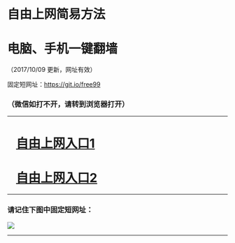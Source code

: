 ﻿# 自由上网简易方法

# 电脑、手机一键翻墙

（2017/10/09 更新，网址有效）

固定短网址：https://git.io/free99

### （微信如打不开，请转到浏览器打开）


***





# &nbsp;&nbsp; <a href="http://ft1179422448.fwq-tz-1001.info/fwqtz01.html?t=10090012219 " target="_blank">自由上网入口1</a>
# &nbsp;&nbsp; <a href="http://ft1995821691.fwq-tz-1002.info/fwqtz02.html?t=100900122969 " target="_blank">自由上网入口2</a>
***

### 请记住下图中固定短网址：

<img src="https://s3-us-west-2.amazonaws.com/fwq-1001/yjfq-20170905okok.png" /> 


***

